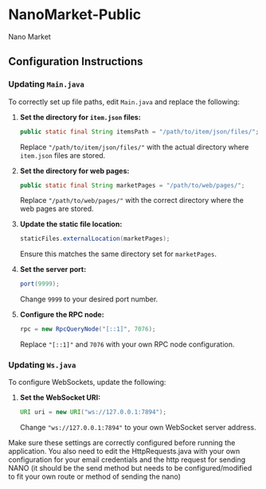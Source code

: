 # NanoMarket-Public
Nano Market


## Configuration Instructions

### Updating `Main.java`
To correctly set up file paths, edit `Main.java` and replace the following:

1. **Set the directory for `item.json` files:**
   ```java
   public static final String itemsPath = "/path/to/item/json/files/";
   ```
   Replace `"/path/to/item/json/files/"` with the actual directory where `item.json` files are stored.

2. **Set the directory for web pages:**
   ```java
   public static final String marketPages = "/path/to/web/pages/";
   ```
   Replace `"/path/to/web/pages/"` with the correct directory where the web pages are stored.

3. **Update the static file location:**
   ```java
   staticFiles.externalLocation(marketPages);
   ```
   Ensure this matches the same directory set for `marketPages`.

4. **Set the server port:**
   ```java
   port(9999);
   ```
   Change `9999` to your desired port number.

5. **Configure the RPC node:**
   ```java
   rpc = new RpcQueryNode("[::1]", 7076);
   ```
   Replace `"[::1]"` and `7076` with your own RPC node configuration.

### Updating `Ws.java`
To configure WebSockets, update the following:

1. **Set the WebSocket URI:**
   ```java
   URI uri = new URI("ws://127.0.0.1:7894");
   ```
   Change `"ws://127.0.0.1:7894"` to your own WebSocket server address.

Make sure these settings are correctly configured before running the application.
You also need to edit the HttpRequests.java with your own configuration for your email credentials and the http request for sending NANO (it should be the send method but needs to be configured/modified to fit your own route or method of sending the nano)
